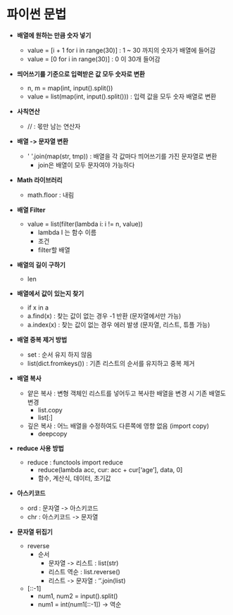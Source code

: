 # 파이썬 문법

* **배열에 원하는 만큼 숫자 넣기**
    * value = [i + 1 for i in range(30)] : 1 ~ 30 까지의 숫자가 배열에 들어감
    * value = [0 for i in range(30)] : 0 이 30개 들어감

* **띄어쓰기를 기준으로 입력받은 값 모두 숫자로 변환**
    * n, m = map(int, input().split())
    * value = list(map(int, input().split())) : 입력 값을 모두 숫자 배열로 변환

* **사칙연산**
    * // : 몫만 남는 연산자

* **배열 -> 문자열 변환**
    * ' '.join(map(str, tmp)) : 배열을 각 값마다 띄어쓰기를 가진 문자열로 변환
        * join은 배열이 모두 문자여야 가능하다

* **Math 라이브러리**
    * math.floor : 내림

* **배열 Filter**
    * value = list(filter(lambda i: i != n, value))
        * lambda I 는 함수 이름
        * 조건
        * filter할 배열

* **배열의 길이 구하기**
    * len

* **배열에서 값이 있는지 찾기**
    * if x in a
    * a.find(x) : 찾는 값이 없는 경우 -1 반환 (문자열에서만 가능)
    * a.index(x) : 찾는 값이 없는 경우 에러 발생 (문자열, 리스트, 튜플 가능)

* **배열 중복 제거 방법**
    * set : 순서 유지 하지 않음
    * list(dict.fromkeys()) : 기존 리스트의 순서를 유지하고 중복 제거

* **배열 복사**
    * 얕은 복사 : 변형 객체인 리스트를 넣어두고 복사한 배열을 변경 시 기존 배열도 변경
        * list.copy
        * list[:]
    * 깊은 복사 : 어느 배열을 수정하여도 다른쪽에 영향 없음 (import copy)
        * deepcopy 

* **reduce 사용 방법**
    * reduce : functools import reduce
        * reduce(lambda acc, cur: acc + cur[‘age’], data, 0]
        * 함수, 계산식, 데이터, 초기값

* **아스키코드**
    * ord : 문자열 -> 아스키코드
    * chr : 아스키코드 -> 문자열

* **문자열 뒤집기**
    * reverse 
        * 순서
            * 문자열 -> 리스트 : list(str)
            * 리스트 역순 : list.reverse()
            * 리스트 -> 문자열 : ‘’.join(list)
    * [::-1]
        * num1, num2 = input().split()
        * num1 = int(num1[::-1]) -> 역순

